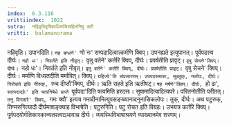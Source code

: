 ```yaml
---
index:  6.3.116
vrittiindex:  1022
sutra:  नहिवृतिवृषिब्यधिरुचिसहितनिषु क्वौ
vritti:  balamanorama 
---
```


नहिवृति। उपानदिति। `णह बन्धने' `णो नः' सम्पदादित्वात्कर्मणि क्विप्। उपनह्यते इत्युपानत्। पूर्वपदस्य दीर्घः। `नहो धः'। निवर्तते इति नीवृत्। `वृतु वर्तने' कर्तरि क्विप्, दीर्घः। प्रवर्षतीति प्रावृट्। `वृषु सेचने'क्विप्। दीर्घः। `नहो धः'। निवर्तते इति नीवृत्। `वृतु वर्तने' कर्तरि क्विप्, दीर्घः। प्रवर्षतीति प्रावृट्। `वृषु सेचने' क्विप्। दीर्घः। मर्माणि विध्यतदीति मर्मावित्। क्विप्। `ग्रहिज्ये'ति संप्रसारणम्। उपपदसमासः, सुब्लुक्, नलोपः, दीर्घः। निरोचते इचि नीरुक्, `रुच दीप्तौ'क्विप्, दीर्घः। ऋति सहते इति ऋतीषट्। `षह मर्षणे'क्विप्। दीर्घः, `हो ढः', `सात्पदाद्योः' इति षत्वनिषेधे प्राप्ते `पूर्वपदा'दिति षत्वमिति हरदत्तः। सुषामादित्वादित्यपरे। परितनोतीति परीतत्। `तनु विस्तारे' क्विप्, `गमः क्वौ' इत्यत्र गमादीनामित्युपसङ्ख्यानादनुनासिकलोपः। तुक्, दीर्घः। अथ पटुरुक्, तिग्मरुगित्यादौ दीर्घमाशङ्क्याह विभाषेति। पटुरुगिति। पटु रोचत इति विग्रहः। उभयत्र कर्तरि क्विप्। पूर्वपदयोर्गतिकारकान्यतरत्वाऽभावान्न दीर्घः। व्यवस्थिविभाषाश्रयणे व्याख्यानमेव शरणम्।

